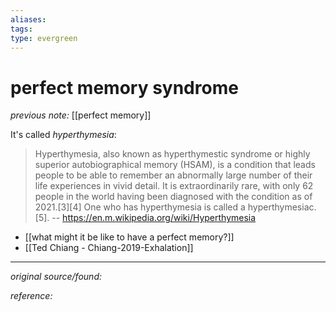 ```yaml
---
aliases: 
tags: 
type: evergreen
---
```


# perfect memory syndrome

_previous note:_ [[perfect memory]]

It's called _hyperthymesia_:

> Hyperthymesia, also known as hyperthymestic syndrome or highly superior autobiographical memory (HSAM), is a condition that leads people to be able to remember an abnormally large number of their life experiences in vivid detail. It is extraordinarily rare, with only 62 people in the world having been diagnosed with the condition as of 2021.[3][4] One who has hyperthymesia is called a hyperthymesiac.[5]. -- <https://en.m.wikipedia.org/wiki/Hyperthymesia>

- [[what might it be like to have a perfect memory?]]
- [[Ted Chiang - Chiang-2019-Exhalation]]


---

_original source/found:_ 

_reference:_ 



